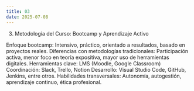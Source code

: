 ```yaml
---
title: 03
date: 2025-07-08
---
```


3. Metodología del Curso: Bootcamp y Aprendizaje Activo

Enfoque bootcamp: Intensivo, práctico, orientado a resultados, basado en proyectos reales.
Diferencias con metodologías tradicionales: Participación activa, menor foco en teoría expositiva, mayor uso de herramientas digitales.
Herramientas clave:
    LMS (Moodle, Google Classroom)
    Coordinación: Slack, Trello, Notion
    Desarrollo: Visual Studio Code, GitHub, Jenkins, entre otros.
Habilidades transversales: Autonomía, autogestión, aprendizaje continuo, ética profesional.